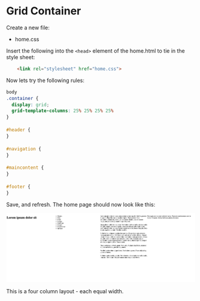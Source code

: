 # Grid Container

Create a new file:

- home.css

Insert the following into the `<head>` element of the home.html to tie in the style sheet:

~~~html
    <link rel="stylesheet" href="home.css">
~~~

Now lets try the following rules:


~~~css
body
.container {
  display: grid;
  grid-template-columns: 25% 25% 25% 25%
}

#header {
}

#navigation {
}

#maincontent {
}

#footer {
}
~~~

Save, and refresh. The home page should now look like this:


![](img/03-image.png)

This is a four column layout - each equal width.